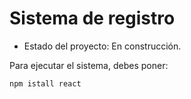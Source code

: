 <h1> Sistema de registro </h1>

- Estado del proyecto: En construcción.

Para ejecutar el sistema, debes poner:

````npm istall react````

